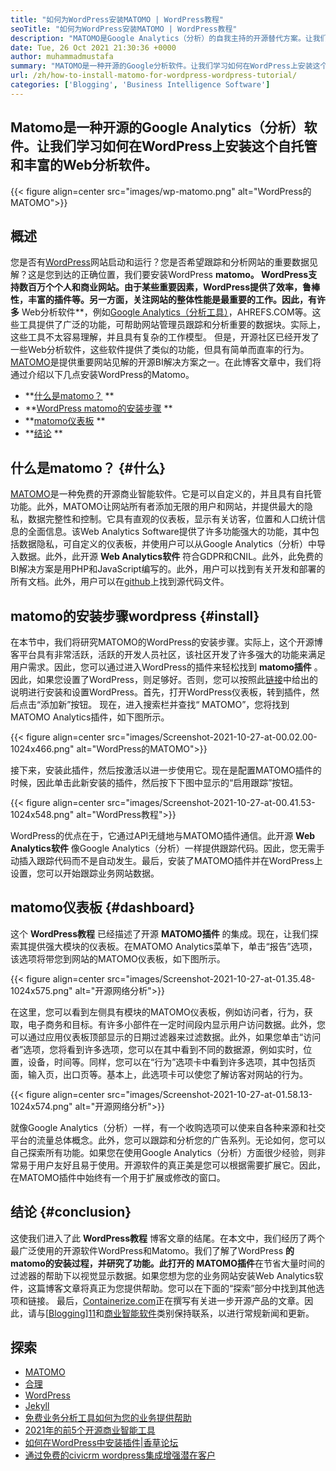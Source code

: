 ```yaml
---
title: "如何为WordPress安装MATOMO | WordPress教程" 
seoTitle: "如何为WordPress安装MATOMO | WordPress教程" 
description: "MATOMO是Google Analytics（分析）的自我主持的开源替代方案。让我们学习如何在WordPress上安装这个功能丰富的Web分析软件。" 
date: Tue, 26 Oct 2021 21:30:36 +0000
author: muhammadmustafa
summary: "MATOMO是一种开源的Google分析软件。让我们学习如何在WordPress上安装这个自托管和丰富的Web分析软件。" 
url: /zh/how-to-install-matomo-for-wordpress-wordpress-tutorial/
categories: ['Blogging', 'Business Intelligence Software']
---
```


## Matomo是一种开源的Google Analytics（分析）软件。让我们学习如何在WordPress上安装这个自托管和丰富的Web分析软件。

{{< figure align=center src="images/wp-matomo.png" alt="WordPress的MATOMO">}}


## 概述
您是否有[WordPress][1]网站启动和运行？您是否希望跟踪和分析网站的重要数据见解？这是您到达的正确位置，我们要安装WordPress  **matomo。 WordPress支持数百万个个人和商业网站。由于某些重要因素，WordPress提供了效率，鲁棒性，丰富的插件等。另一方面，关注网站的整体性能是最重要的工作。因此，有许多**  Web分析软件**，例如[Google Analytics（分析工具）][2]，AHREFS.COM等。这些工具提供了广泛的功能，可帮助网站管理员跟踪和分析重要的数据块。实际上，这些工具不太容易理解，并且具有复杂的工作模型。
但是，开源社区已经开发了一些Web分析软件，这些软件提供了类似的功能，但具有简单而直率的行为。 [MATOMO][3]是提供重要网站见解的开源BI解决方案之一。在此博客文章中，我们将通过介绍以下几点安装WordPress的Matomo。
  * **[什么是matomo？][4] ** 
  * **[WordPress matomo的安装步骤][5] ** 
  * **[matomo仪表板][6] ** 
  * **[结论][7] ** 

## 什么是matomo？   {#什么}
[MATOMO][3]是一种免费的开源商业智能软件。它是可以自定义的，并且具有自托管功能。此外，MATOMO让网站所有者添加无限的用户和网站，并提供最大的隐私，数据完整性和控制。它具有直观的仪表板，显示有关访客，位置和人口统计信息的全面信息。该Web Analytics Software提供了许多功能强大的功能，其中包括数据隐私，可自定义的仪表板，并使用户可以从Google Analytics（分析）中导入数据。此外，此开源 **Web Analytics软件** 符合GDPR和CNIL。此外，此免费的BI解决方案是用PHP和JavaScript编写的。此外，用户可以找到有关开发和部署的所有文档。此外，用户可以在[github][8]上找到源代码文件。

## matomo的安装步骤wordpress   {#install}
在本节中，我们将研究MATOMO的WordPress的安装步骤。实际上，这个开源博客平台具有非常活跃，活跃的开发人员社区，该社区开发了许多强大的功能来满足用户需求。因此，您可以通过进入WordPress的插件来轻松找到 **matomo插件** 。因此，如果您设置了WordPress，则足够好。否则，您可以按照此[链接][1]中给出的说明进行安装和设置WordPress。首先，打开WordPress仪表板，转到插件，然后点击“添加新”按钮。
现在，进入搜索栏并查找“ MATOMO”，您将找到MATOMO Analytics插件，如下图所示。

{{< figure align=center src="images/Screenshot-2021-10-27-at-00.02.00-1024x466.png" alt="WordPress的MATOMO">}}

接下来，安装此插件，然后按激活以进一步使用它。现在是配置MATOMO插件的时候，因此单击此新安装的插件，然后按下下图中显示的“启用跟踪”按钮。

{{< figure align=center src="images/Screenshot-2021-10-27-at-00.41.53-1024x548.png" alt="WordPress教程">}}

WordPress的优点在于，它通过API无缝地与MATOMO插件通信。此开源 **Web Analytics软件** 像Google Analytics（分析）一样提供跟踪代码。因此，您无需手动插入跟踪代码而不是自动发生。最后，安装了MATOMO插件并在WordPress上设置，您可以开始跟踪业务网站数据。

## **matomo仪表板**    {#dashboard}
这个 **WordPress教程** 已经描述了开源 **MATOMO插件** 的集成。现在，让我们探索其提供强大模块的仪表板。在MATOMO Analytics菜单下，单击“报告”选项，该选项将带您到网站的MATOMO仪表板，如下图所示。

{{< figure align=center src="images/Screenshot-2021-10-27-at-01.35.48-1024x575.png" alt="开源网络分析">}}

在这里，您可以看到左侧具有模块的MATOMO仪表板，例如访问者，行为，获取，电子商务和目标。有许多小部件在一定时间段内显示用户访问数据。此外，您可以通过应用仪表板顶部显示的日期过滤器来过滤数据。此外，如果您单击“访问者”选项，您将看到许多选项，您可以在其中看到不同的数据源，例如实时，位置，设备，时间等。同样，您可以在“行为”选项卡中看到许多选项，其中包括页面，输入页，出口页等。基本上，此选项卡可以使您了解访客对网站的行为。

{{< figure align=center src="images/Screenshot-2021-10-27-at-01.58.13-1024x574.png" alt="开源网络分析">}}

就像Google Analytics（分析）一样，有一个收购选项可以使来自各种来源和社交平台的流量总体概念。此外，您可以跟踪和分析您的广告系列。无论如何，您可以自己探索所有功能。如果您在使用Google Analytics（分析）方面很少经验，则非常易于用户友好且易于使用。开源软件的真正美是您可以根据需要扩展它。因此，在MATOMO插件中始终有一个用于扩展或修改的窗口。

## 结论 {#conclusion}
这使我们进入了此 **WordPress教程** 博客文章的结尾。在本文中，我们经历了两个最广泛使用的开源软件WordPress和Matomo。我们了解了WordPress **的 **matomo的安装过程，并研究了功能。此打开的**  MATOMO插件**在节省大量时间的过滤器的帮助下以视觉显示数据。如果您想为您的业务网站安装Web Analytics软件，这篇博客文章将真正为您提供帮助。您可以在下面的“探索”部分中找到其他选项和链接。
最后，[Containerize.com][9]正在撰写有关进一步开源产品的文章。因此，请与[[Blogging][10]][11]和[商业智能软件][12]类别保持联系，以进行常规新闻和更新。

## 探索
  * [MATOMO][3]
  * [合理][13]
  * [WordPress][1]
  * [Jekyll][14]
  * [免费业务分析工具如何为您的业务提供帮助][15]
  * [2021年的前5个开源商业智能工具][16]
  * [如何在WordPress中安装插件|香草论坛][17]
  * [通过免费的civicrm wordpress集成增强潜在客户][18]

  
[1]: https://products.containerize.com/blogging/wordpress/
[2]: https://analytics.google.com/analytics/web/
[3]: https://products.containerize.com/business-intelligence/matomo
[4]: #What
[5]: #install
[6]: #dashboard
[7]: #Conclusion
[8]: https://github.com/matomo-org/matomo
[9]: https://www.containerize.com/
[10]: https://products.containerize.com/blogging/
[11]: https://products.containerize.com/healthcare-technologies/
[12]: https://products.containerize.com/business-intelligence/
[13]: https://products.containerize.com/business-intelligence/plausible
[14]: https://products.containerize.com/blogging/jekyll/
[15]: https://blog.containerize.com/2021/03/12/how-free-business-analytics-tools-assist-your-business/
[16]: https://blog.containerize.com/business-intelligence-software/top-5-open-source-business-intelligence-solutions-of-2021/
[17]: https://blog.containerize.com/blogging/how-to-a-install-plugin-in-wordpress-vanilla-forum/
[18]: https://blog.containerize.com/blogging/civicrm-wordpress-integration-wordpress-tutorial/
